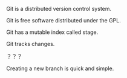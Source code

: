 Git is a distributed version control system.

Git is free software distributed under the GPL.

Git has a mutable index called stage.

Git tracks changes.

？？？

Creating a new branch is quick and simple.
